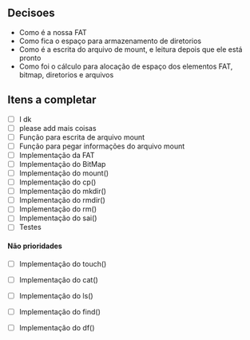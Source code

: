 ## Decisoes

- Como é a nossa FAT
- Como fica o espaço para armazenamento de diretorios
- Como é a escrita do arquivo de mount, e leitura depois que ele está pronto
- Como foi o cálculo para alocação de espaço dos elementos FAT, bitmap, diretorios e arquivos



## Itens a completar

- [ ] I dk
- [ ] please add mais coisas
- [ ] Função para escrita de arquivo mount
- [ ] Função para pegar informações do arquivo mount
- [ ] Implementação da FAT
- [ ] Implementação do BitMap
- [ ] Implementação do mount()
- [ ] Implementação do cp()
- [ ] Implementação do mkdir()
- [ ] Implementação do rmdir()
- [ ] Implementação do rm() 
- [ ] Implementação do sai()
- [ ] Testes

#### Não prioridades

- [ ] Implementação do touch()
- [ ] Implementação do cat()
- [ ] Implementação do ls()
- [ ] Implementação do find()
- [ ] Implementação do df()

  

  